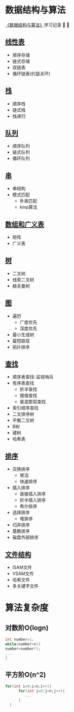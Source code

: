 # 数据结构与算法

[《数据结构与算法》](http://www.tup.tsinghua.edu.cn/booksCenter/book_06931402.html)学习记录 :pushpin: :pushpin:

## [线性表](/1.线性表/线性表.md)
* 顺序存储
* 链式存储
* 双链表
* 循环链表(约瑟夫环)
## [栈](/2.栈/栈.md)
* 顺序栈
* 链式栈
* 栈递归
## [队列](/3.队列/队列.md)
* 顺序队列
* 链式队列
* 循环队列
## [串](/4.串/串.md)
* 串结构
* 模式匹配
  * 朴素匹配
  * kmp算法
## [数组和广义表](/5.数组和广义表/数组和广义表.md)
* 矩阵
* 广义表
## [树](/6.树/树.md)
* 二叉树
* 线索二叉树
* 赫夫曼树
## [图](/7.图/图.md)
* 遍历
  * 广度优先
  * 深度优先
* 最小生成树
* 最短路径
* 拓扑排序
## [查找](/8.查找/查找.md)
* 顺序表查找-监视哨兵
* 有序表查找
  * 折半查找
  * 插值查找
  * 斐波那契查找
* 索引顺序查找
* 二叉排序树
* 平衡二叉树
* B树
* 键树
* 哈希表
## [排序](/9.排序/排序.md)
* 交换排序
  * 冒泡
  * 快速排序
* 插入排序
  * 直接插入排序
  * 折半插入排序
  * 希尔排序
* 选择排序
  * 堆排序
* 归并排序
* 基数排序
* 磁盘外部排序
## [文件结构](/10.文件结构/文件结构.md)
* ISAM文件
* VSAM文件
* 哈希文件
* 多关键字文件

# 算法复杂度
## 对数阶O(logn)
```c
int number=1;
while(number<n){
number=number*2;
...
}
```
## 平方阶O(n^2)
```c
for(int i=0;i<n;i++){   
      for(int j=0;j<n;j++){
         ... 
      }
  }
```